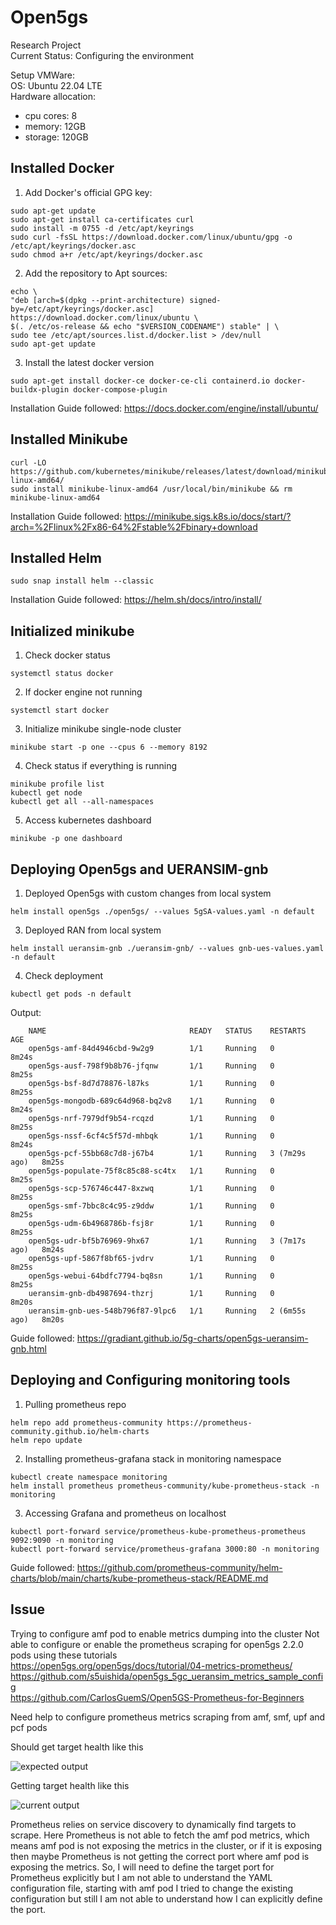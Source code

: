 # Open5gs
Research Project  
Current Status: Configuring the environment  
  
Setup VMWare:  
OS: Ubuntu 22.04 LTE  
Hardware allocation:  
- cpu cores: 8  
- memory: 12GB  
- storage: 120GB  

## Installed Docker
1. Add Docker's official GPG key:  
```
sudo apt-get update  
sudo apt-get install ca-certificates curl  
sudo install -m 0755 -d /etc/apt/keyrings  
sudo curl -fsSL https://download.docker.com/linux/ubuntu/gpg -o /etc/apt/keyrings/docker.asc  
sudo chmod a+r /etc/apt/keyrings/docker.asc  
```
2. Add the repository to Apt sources:  
```
echo \  
"deb [arch=$(dpkg --print-architecture) signed-by=/etc/apt/keyrings/docker.asc] https://download.docker.com/linux/ubuntu \  
$(. /etc/os-release && echo "$VERSION_CODENAME") stable" | \  
sudo tee /etc/apt/sources.list.d/docker.list > /dev/null  
sudo apt-get update  
```  
3. Install the latest docker version  
```
sudo apt-get install docker-ce docker-ce-cli containerd.io docker-buildx-plugin docker-compose-plugin
```

Installation Guide followed: https://docs.docker.com/engine/install/ubuntu/
      
## Installed Minikube
```
curl -LO https://github.com/kubernetes/minikube/releases/latest/download/minikube-linux-amd64/
sudo install minikube-linux-amd64 /usr/local/bin/minikube && rm minikube-linux-amd64
```

Installation Guide followed: https://minikube.sigs.k8s.io/docs/start/?arch=%2Flinux%2Fx86-64%2Fstable%2Fbinary+download

## Installed Helm
```
sudo snap install helm --classic
```  

Installation Guide followed: https://helm.sh/docs/intro/install/

## Initialized minikube
1. Check docker status  
```
systemctl status docker
```  

2. If docker engine not running  
```
systemctl start docker
```

3. Initialize minikube single-node cluster  
```
minikube start -p one --cpus 6 --memory 8192
```

4. Check status if everything is running  
```
minikube profile list
kubectl get node
kubectl get all --all-namespaces
```

5. Access kubernetes dashboard  
```
minikube -p one dashboard
```

## Deploying Open5gs and UERANSIM-gnb
1. Deployed Open5gs with custom changes from local system
```
helm install open5gs ./open5gs/ --values 5gSA-values.yaml -n default
```

3. Deployed RAN from local system
```
helm install ueransim-gnb ./ueransim-gnb/ --values gnb-ues-values.yaml -n default
```

4. Check deployment
```
kubectl get pods -n default
```

Output:
```
    NAME                                READY   STATUS    RESTARTS        AGE
    open5gs-amf-84d4946cbd-9w2g9        1/1     Running   0               8m24s
    open5gs-ausf-798f9b8b76-jfqnw       1/1     Running   0               8m25s
    open5gs-bsf-8d7d78876-l87ks         1/1     Running   0               8m25s
    open5gs-mongodb-689c64d968-bq2v8    1/1     Running   0               8m24s
    open5gs-nrf-7979df9b54-rcqzd        1/1     Running   0               8m25s
    open5gs-nssf-6cf4c5f57d-mhbqk       1/1     Running   0               8m24s
    open5gs-pcf-55bb68c7d8-j67b4        1/1     Running   3 (7m29s ago)   8m25s
    open5gs-populate-75f8c85c88-sc4tx   1/1     Running   0               8m25s
    open5gs-scp-576746c447-8xzwq        1/1     Running   0               8m25s
    open5gs-smf-7bbc8c4c95-z9ddw        1/1     Running   0               8m25s
    open5gs-udm-6b4968786b-fsj8r        1/1     Running   0               8m25s
    open5gs-udr-bf5b76969-9hx67         1/1     Running   3 (7m17s ago)   8m24s
    open5gs-upf-5867f8bf65-jvdrv        1/1     Running   0               8m25s
    open5gs-webui-64bdfc7794-bq8sn      1/1     Running   0               8m25s
    ueransim-gnb-db4987694-thzrj        1/1     Running   0               8m20s
    ueransim-gnb-ues-548b796f87-9lpc6   1/1     Running   2 (6m55s ago)   8m20s
```

Guide followed: https://gradiant.github.io/5g-charts/open5gs-ueransim-gnb.html

## Deploying and Configuring monitoring tools
1. Pulling prometheus repo
```
helm repo add prometheus-community https://prometheus-community.github.io/helm-charts
helm repo update
```

2. Installing prometheus-grafana stack in monitoring namespace
```
kubectl create namespace monitoring
helm install prometheus prometheus-community/kube-prometheus-stack -n monitoring
```

3. Accessing Grafana and prometheus on localhost
```
kubectl port-forward service/prometheus-kube-prometheus-prometheus 9092:9090 -n monitoring
kubectl port-forward service/prometheus-grafana 3000:80 -n monitoring
```

Guide followed: https://github.com/prometheus-community/helm-charts/blob/main/charts/kube-prometheus-stack/README.md

## Issue
Trying to configure amf pod to enable metrics dumping into the cluster
Not able to configure or enable the prometheus scraping for open5gs 2.2.0 pods using these tutorials   
https://open5gs.org/open5gs/docs/tutorial/04-metrics-prometheus/   
https://github.com/s5uishida/open5gs_5gc_ueransim_metrics_sample_config   
https://github.com/CarlosGuemS/Open5GS-Prometheus-for-Beginners   

Need help to configure prometheus metrics scraping from amf, smf, upf and pcf pods

Should get target health like this   

![expected output](./Images/image.png)

Getting target health like this   

![current output](./Images/image_2.png)

Prometheus relies on service discovery to dynamically find targets to scrape. Here Prometheus is not able to fetch the amf pod metrics, which means amf pod is not exposing the metrics in the cluster, or if it is exposing then maybe Prometheus is not getting the correct port where amf pod is exposing the metrics. So, I will need to define the target port for Prometheus explicitly but I am not able to understand the YAML configuration file, starting with amf pod I tried to change the existing configuration but still I am not able to understand how I can explicitly define the port.